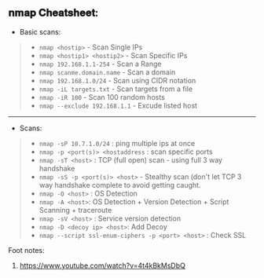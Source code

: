 ## 𝐧𝐦𝐚𝐩 𝐂𝐡𝐞𝐚𝐭𝐬𝐡𝐞𝐞𝐭:

- Basic scans: 
> - `nmap <hostip>` - Scan Single IPs
> - `nmap <hostip1> <hostip2>` - Scan Specific IPs 
> - `nmap 192.168.1.1-254` - Scan a Range
> - `nmap scanme.domain.name` - Scan a domain
> - `nmap 192.168.1.0/24` - Scan using CIDR notation
> - `nmap -iL targets.txt` - Scan targets from a file
> - `nmap -iR 100` - Scan 100 random hosts
> - `nmap --exclude 192.168.1.1` - Excude listed host

---
- Scans:
> - `nmap -sP 10.7.1.0/24` : ping multiple ips at once
> - `nmap -p <port(s)> <hostaddress` : scan specific ports
> - `nmap -sT <host>` : TCP (full open) scan - using full 3 way handshake
> - `nmap -sS -p <port(s)> <host>` - Stealthy scan (don't let TCP 3 way handshake complete to avoid getting caught.
> - `nmap -O <host>` : OS Detection
> - `nmap -A <host>`: OS Detection + Version Detection + Script Scanning + traceroute 
> - `nmap -sV <host>` : Service version detection
> - `nmap -D <decoy ip> <host>`: Add Decoy
> - `nmap --script ssl-enum-ciphers -p <port> <host>` : Check SSL


Foot notes:
1. https://www.youtube.com/watch?v=4t4kBkMsDbQ


